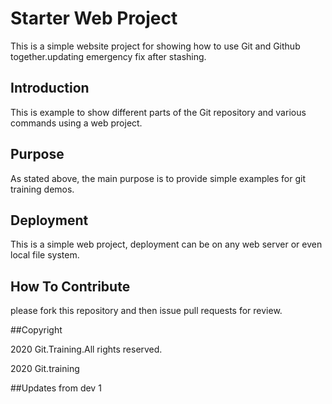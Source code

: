 # Starter Web Project

This is a simple website project for showing
how to use Git and Github together.updating emergency fix after stashing.

## Introduction

This is example to show different parts of the Git repository and various commands using a web project.
## Purpose

As stated above, the main purpose is to provide simple examples for git training demos.

## Deployment

This is a simple web project, deployment can be on any web server or even local file system.

## How To Contribute

please fork this repository and then issue pull requests for review.

##Copyright

2020 Git.Training.All rights reserved.

2020 Git.training

##Updates from dev 1
